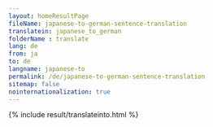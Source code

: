 ```yaml
---
layout: homeResultPage
fileName: japanese-to-german-sentence-translation
translatein: japanese_to_german
folderName : translate
lang: de
from: ja
to: de
langname: japanese-to
permalink: /de/japanese-to-german-sentence-translation
sitemap: false
nointernationalization: true
---
```

{% include result/translateinto.html %}

<script src="/js/result/translation.js" data-foldername="{{page.folderName}}" data-lang="{{page.lang}}"></script>

